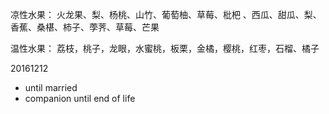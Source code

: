 凉性水果：
火龙果、梨、杨桃、山竹、葡萄柚、草莓、枇杷 、西瓜、甜瓜、梨、香蕉、桑椹、柿子、荸荠、草莓、芒果

温性水果：
荔枝，桃子，龙眼，水蜜桃，板栗，金橘，樱桃，红枣，石榴、橘子

20161212
- until married
- companion until end of life

